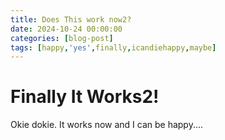 ```yaml
---
title: Does This work now2?
date: 2024-10-24 00:00:00
categories: [blog-post]
tags: [happy,'yes',finally,icandiehappy,maybe]
---
```




# Finally It Works2!

Okie dokie.  It works now and I can be happy....